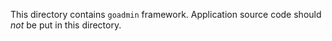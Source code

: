 This directory contains `goadmin` framework. Application source code should _not_ be put in this directory.
